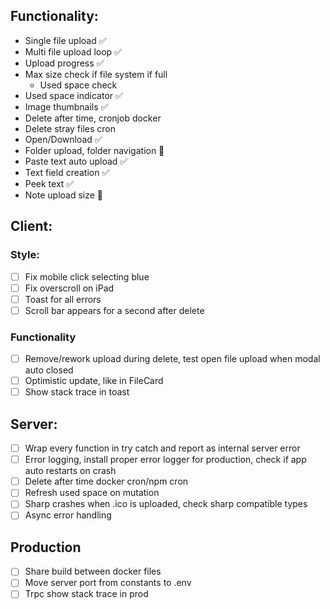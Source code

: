 ## Functionality:

- Single file upload ✅
- Multi file upload loop ✅
- Upload progress ✅
- Max size check if file system if full
  - Used space check
- Used space indicator ✅
- Image thumbnails ✅
- Delete after time, cronjob docker
- Delete stray files cron
- Open/Download ✅
- Folder upload, folder navigation 🤔
- Paste text auto upload ✅
- Text field creation ✅
- Peek text ✅
- Note upload size 🤔

## Client:

### Style:

- [ ] Fix mobile click selecting blue
- [ ] Fix overscroll on iPad
- [ ] Toast for all errors
- [ ] Scroll bar appears for a second after delete

### Functionality

- [ ] Remove/rework upload during delete, test open file upload when modal auto closed
- [ ] Optimistic update, like in FileCard
- [ ] Show stack trace in toast

## Server:

- [ ] Wrap every function in try catch and report as internal server error
- [ ] Error logging, install proper error logger for production, check if app auto restarts on crash
- [ ] Delete after time docker cron/npm cron
- [ ] Refresh used space on mutation
- [ ] Sharp crashes when .ico is uploaded, check sharp compatible types
- [ ] Async error handling

## Production

- [ ] Share build between docker files
- [ ] Move server port from constants to .env
- [ ] Trpc show stack trace in prod
